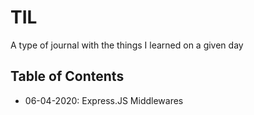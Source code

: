 # TIL

A type of journal with the things I learned on a given day

## Table of Contents

- 06-04-2020: Express.JS Middlewares